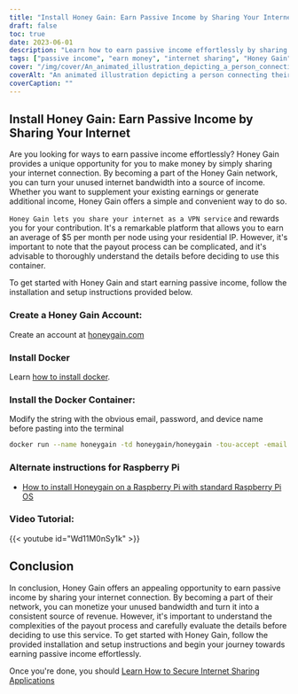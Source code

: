 ```yaml
---
title: "Install Honey Gain: Earn Passive Income by Sharing Your Internet"
draft: false
toc: true
date: 2023-06-01
description: "Learn how to earn passive income effortlessly by sharing your internet connection through Honey Gain, a platform that rewards you for your contribution."
tags: ["passive income", "earn money", "internet sharing", "Honey Gain", "VPN service", "residential IP", "payout process", "income generation", "supplement earnings", "unleashed potential", "network contribution", "digital economy", "monetize internet", "extra income", "home internet", "earn rewards", "easy money", "Internet usage", "unused bandwidth", "income stream", "side hustle", "financial independence", "work from home", "online earning", "money-making opportunity", "passive earnings", "digital sharing", "peer-to-peer network", "technology-based income", "monetization strategy"]
cover: "/img/cover/An_animated_illustration_depicting_a_person_connecting_their_internet.png"
coverAlt: "An animated illustration depicting a person connecting their internet router to a stack of money, symbolizing earning money through internet sharing with Honey Gain."
coverCaption: ""
---
```


## Install Honey Gain: Earn Passive Income by Sharing Your Internet

Are you looking for ways to earn passive income effortlessly? Honey Gain provides a unique opportunity for you to make money by simply sharing your internet connection. By becoming a part of the Honey Gain network, you can turn your unused internet bandwidth into a source of income. Whether you want to supplement your existing earnings or generate additional income, Honey Gain offers a simple and convenient way to do so.

`Honey Gain lets you share your internet as a VPN service` and rewards you for your contribution. It's a remarkable platform that allows you to earn an average of $5 per month per node using your residential IP. However, it's important to note that the payout process can be complicated, and it's advisable to thoroughly understand the details before deciding to use this container.

To get started with Honey Gain and start earning passive income, follow the installation and setup instructions provided below.

### Create a Honey Gain Account:
Create an account at [honeygain.com](https://r.honeygain.me/HONEY9149D)

### Install Docker

Learn [how to install docker](https://simeononsecurity.com/other/creating-profitable-low-powered-crypto-miners/#installing-docker).

### Install the Docker Container:
Modify the string with the obvious email, password, and device name before pasting into the terminal
```bash
docker run --name honeygain -td honeygain/honeygain -tou-accept -email ACCOUNT_EMAIL -pass ACCOUNT_PASSWORD -device DEVICE_NAME
```
### Alternate instructions for Raspberry Pi
- [How to install Honeygain on a Raspberry Pi with standard Raspberry Pi OS](https://www.reddit.com/r/Honeygain/comments/tj8vfa/how_to_install_honeygain_on_a_raspberry_pi_with/)

### Video Tutorial:

{{< youtube id="Wd11M0nSy1k" >}}


## Conclusion 

In conclusion, Honey Gain offers an appealing opportunity to earn passive income by sharing your internet connection. By becoming a part of their network, you can monetize your unused bandwidth and turn it into a consistent source of revenue. However, it's important to understand the complexities of the payout process and carefully evaluate the details before deciding to use this service. To get started with Honey Gain, follow the provided installation and setup instructions and begin your journey towards earning passive income effortlessly.

Once you're done, you should [Learn How to Secure Internet Sharing Applications](https://simeononsecurity.com/other/how-to-secure-internet-sharing-applications/)

